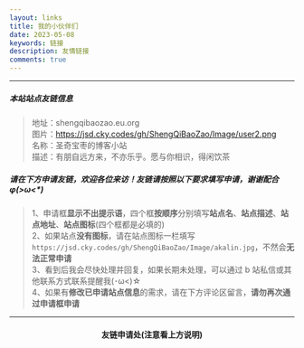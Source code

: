 ```yaml
---
layout: links
title: 我的小伙伴们
date: 2023-05-08
keywords: 链接
description: 友情链接
comments: true
---
```


<div id="links"></div>
<link rel="stylesheet" href="https://jsd.cky.codes/npm/qexo-friends/friends.css">
<script src="https://jsd.cky.codes/npm/qexo-friends/yun/friends.js"></script>
<script>loadQexoFriends("links", "https://bk.shengqibaozao.eu.org", "#99bbff")</script>

---

##### **本站站点友链信息**

> 地址：shengqibaozao.eu.org  
> 图片：https://jsd.cky.codes/gh/ShengQiBaoZao/Image/user2.png  
> 名称：圣奇宝枣的博客小站  
> 描述：有朋自远方来，不亦乐乎。愿与你相识，得闲饮茶

##### **请在下方申请友链，欢迎各位来访！友链请按照以下要求填写申请，谢谢配合 φ(>ω<\*)**

> 1、申请框**显示不出提示语**，四个框**按顺序**分别填写**站点名**、**站点描述**、**站点地址**、**站点图标**(四个框都是必填的)  
> 2、如果站点**没有图标**，请在站点图标一栏填写`https://jsd.cky.codes/gh/ShengQiBaoZao/Image/akalin.jpg`，不然会**无法正常申请**  
> 3、看到后我会尽快处理并回复，如果长期未处理，可以通过 b 站私信或其他联系方式联系提醒我(･ω<)☆  
> 4、如果有**修改已申请站点信息**的需求，请在下方评论区留言，**请勿再次通过申请框申请**

---

<div align='center'><h4>友链申请处(注意看上方说明)</h4></div>

<div id="friends-api"></div>
<script src="https://jsd.cky.codes/npm/qexo-friends/friends-api.js"></script>
<script>qexo_friend_api("friends-api","https://bk.shengqibaozao.eu.org");</script>
